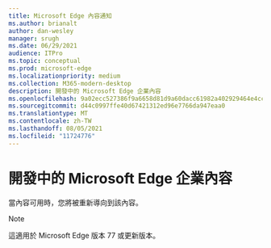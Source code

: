 ```yaml
---
title: Microsoft Edge 內容通知
ms.author: brianalt
author: dan-wesley
manager: srugh
ms.date: 06/29/2021
audience: ITPro
ms.topic: conceptual
ms.prod: microsoft-edge
ms.localizationpriority: medium
ms.collection: M365-modern-desktop
description: 開發中的 Microsoft Edge 企業內容
ms.openlocfilehash: 9a02ecc527386f9a6658d81d9a60dacc61982a402929464e4cc0d642f91be56b
ms.sourcegitcommit: d44c0997ffe40d67421312ed96e7766da947eaa0
ms.translationtype: MT
ms.contentlocale: zh-TW
ms.lasthandoff: 08/05/2021
ms.locfileid: "11724776"
---
```

# <a name="microsoft-edge-enterprise-content-is-under-development"></a>開發中的 Microsoft Edge 企業內容

當內容可用時，您將被重新導向到該內容。

> [!NOTE]
> 這適用於 Microsoft Edge 版本 77 或更新版本。
